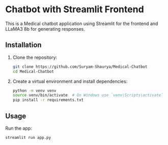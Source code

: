 # Chatbot with Streamlit Frontend

This is a Medical chatbot application using Streamlit for the frontend and LLaMA3 8b for generating responses.

## Installation

1. Clone the repository:
    ```sh
    git clone https://github.com/Suryam-Shaurya/Medical-Chatbot
    cd Medical-Chatbot
    ```

2. Create a virtual environment and install dependencies:
    ```sh
    python -m venv venv
    source venv/bin/activate  # On Windows use `venv\Scripts\activate`
    pip install -r requirements.txt
    ```

## Usage

Run the app:
```sh
streamlit run app.py

